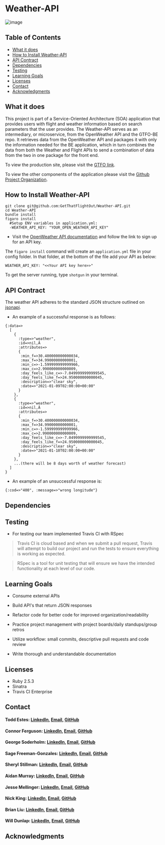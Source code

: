 # Weather-API
![image](https://user-images.githubusercontent.com/68172332/104384272-6d70f100-54ee-11eb-94ba-287258e83de7.png)

## Table of Contents
  - [What it does](#what-it-does)
  - [How to Install Weather-API](#how-to-install-weather-api)
  - [API Contract](#api-contract)
  - [Dependencies](#dependencies)
  - [Testing](#testing)
  - [Learning Goals](#learning-goals)
  - [Licenses](#licenses)
  - [Contact](#contact)
  - [Acknowledgments](#acknowledgments)

## What it does

This project is part of a Service-Oriented Architecture (SOA) application that provides users with flight and weather information based on search parameters that the user provides. The Weather-API serves as an intermediary, or microservice, from the OpenWeather API and the GTFO-BE repo. It retrieves data from the OpenWeather API and packages it with only the information needed for the BE application, which in turn combines the data from both the Weather and Flight APIs to send a combination of data from the two in one package for the front end.

To view the production site, please visit the [GTFO link](https://gtfo-fe.herokuapp.com/).

To view the other components of the application please visit the [Github Project Organization](https://github.com/GetThatFlightOut).

## How to Install Weather-API

```
git clone git@github.com:GetThatFlightOut/Weather-API.git
cd Weather-API
bundle install
figaro install
  #Setup ENV variables in application.yml:
  -WEATHER_API_KEY: "YOUR_OPEN_WEATHER_API_KEY"
```

* Visit the [OpenWeather API documentation](https://openweathermap.org/api) and follow the link to sign up for an API key.

The `figaro install` command will create an `application.yml` file in your config folder. In that folder, at the bottom of the file add your API as below:
```
WEATHER_API_KEY: "<<Your API key here>>"
```

To get the server running, type `shotgun` in your terminal.

## API Contract

The weather API adheres to the standard JSON structure outlined on [jsonapi](#jsonapi.org).

- An example of a successful response is as follows:
```
{:data=>
  [
    {
      :type=>"weather",
      :id=>nil,Â
      :attributes=>
      {
       :min_f=>30.400000000000034, 
       :max_f=>34.99000000000001, 
       :min_c=>-1.599999999999966, 
       :max_c=>2.990000000000009, 
       :day_feels_like_c=>-7.0499999999999545, 
       :day_feels_like_f=>24.950000000000045, 
       :description=>"clear sky", 
       :date=>"2021-01-09T02:00:00+00:00"
      }
    },
    {
      :type=>"weather",
      :id=>nil,Â
      :attributes=>
      {
       :min_f=>30.400000000000034, 
       :max_f=>34.99000000000001, 
       :min_c=>-1.599999999999966, 
       :max_c=>2.990000000000009, 
       :day_feels_like_c=>-7.0499999999999545, 
       :day_feels_like_f=>24.950000000000045, 
       :description=>"clear sky", 
       :date=>"2021-01-10T02:00:00+00:00"
      }
    },
    ...(there will be 8 days worth of weather forecast)
  ]
}
```
- An example of an unsuccessful response is:
```
{:cod=>"400", :message=>"wrong longitude"}
```


## Dependencies
## Testing

* For testing our team implemented Travis CI with RSpec

> Travis CI is cloud based and when we submit a pull request, Travis will attempt to build our project and run the tests to ensure everything is working as expected. 

> RSpec is a tool for unit testing that will ensure we have the intended functionality at each level of our code. 

## Learning Goals

  * Consume external APIs
  
  * Build API's that return JSON responses
  
  * Refactor code for better code for improved organization/readability
  
  * Practice project management with project boards/daily standups/group retros
  
  * Utilize workflow: small commits, descriptive pull requests and code review
  
  * Write thorough and understandable documentation 
  
## Licenses

  * Ruby 2.5.3
  * Sinatra
  * Travis CI Enterprise
  
## Contact

#### Todd Estes: [LinkedIn](https://www.linkedin.com/in/toddwestes/), [Email](mailto:elestes@gmail.com), [GitHub](https://github.com/Todd-Estes)
 
#### Connor Ferguson: [LinkedIn](https://www.linkedin.com/in/connor-p-ferguson/), [Email](mailto:cpfergus1@gmail.com), [GitHub](https://github.com/cpfergus1)
 
#### George Soderholm: [LinkedIn](https://www.linkedin.com/in/george-soderholm-05776947/), [Email](mailto:georgesoderholm@gmail.com), [GitHub](https://github.com/GeorgieGirl24)
    
#### Sage Freeman-Gonzales: [LinkedIn](https://www.linkedin.com/in/sagefreemangonzales/), [Email](mailto:sagegonzales15@gmail.com), [GitHub](https://github.com/SageOfCode)
 
#### Sheryl Stillman: [LinkedIn](https://www.linkedin.com/in/sherylstillman1/), [Email](mailto:sheryl.stillman@gmail.com), [GitHub](https://github.com/stillsheryl)
    
#### Aidan Murray:  [LinkedIn](http://www.linkedin.com/in/aidan-murray-teknoserval), [Email](mailto:aidanhansm@gmail.com), [GitHub](https://github.com/TeknoServal)
      
#### Jesse Mellinger: [LinkedIn](https://www.linkedin.com/in/jesse-mellinger/), [Email](mailto:jesse.m.mellinger@gmail.com), [GitHub](https://github.com/JesseMellinger)
        
#### Nick King: [LinkedIn](https://www.linkedin.com/in/nick-king-3128501ba/), [Email](mailto:nickmaxking@gmail.com), [GitHub](https://github.com/nmking22)
 
#### Brian Liu: [LinkedIn](https://www.linkedin.com/in/brian-liu-8356287b/), [Email](mailto:brian.b.liu@gmail.com), [GitHub](https://github.com/badgerbreezy)
    
#### Will Dunlap: [LinkedIn](https://www.linkedin.com/in/willwdunlap/), [Email](mailto:dunlapww@gmail.com), [GitHub](https://github.com/dunlapww)
   
## Acknowledgments
